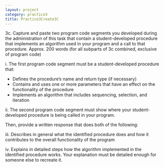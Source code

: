 ```yaml
---
layout: project
category: practice3
title: Practice3Create3C
---
```



3c. Capture and paste two program code segments you developed during the administration of this task that contain a student-developed procedure that implements an algorithm used in your program and a call to that procedure. Approx. 200 words (for all subparts of 3c combined, exclusive of program code)

i. The first program code segment must be a student-developed procedure that:

*   Defines the procedure’s name and return type (if necessary)
*   Contains and uses one or more parameters that have an effect on the functionality of the procedure
*   Implements an algorithm that includes sequencing, selection, and iteration

ii. The second program code segment must show where your student-developed procedure is being called in your program.

Then, provide a written response that does both of the following:

iii. Describes in general what the identified procedure does and how it contributes to the overall functionality of the program

iv. Explains in detailed steps how the algorithm implemented in the identified procedure works. Your explanation must be detailed enough for someone else to recreate it.
